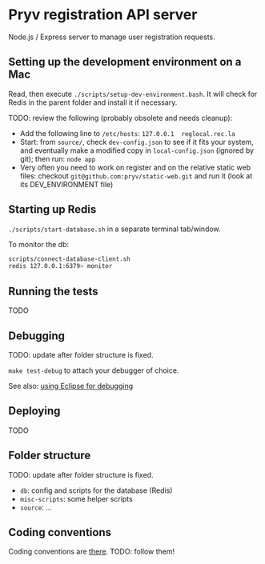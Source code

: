 # Pryv registration API server

Node.js / Express server to manage user registration requests.


## Setting up the development environment on a Mac

Read, then execute `./scripts/setup-dev-environment.bash`. It will check for Redis in the parent folder and install it if necessary.

TODO: review the following (probably obsolete and needs cleanup):

- Add the following line to `/etc/hosts`:	`127.0.0.1	reglocal.rec.la`
- Start: from `source/`, check `dev-config.json` to see if it fits your system, and eventually make a modified copy in `local-config.json` (ignored by git); then run: `node app`
- Very often you need to work on register and on the relative static web files: checkout `git@github.com:pryv/static-web.git` and run it (look at its DEV_ENVIRONMENT file)


## Starting up Redis

`./scripts/start-database.sh` in a separate terminal tab/window.

To monitor the db:

```bash
scripts/connect-database-client.sh
redis 127.0.0.1:6379> monitor
```


## Running the tests

TODO


## Debugging

TODO: update after folder structure is fixed.

`make test-debug` to attach your debugger of choice.

See also: [using Eclipse for debugging](https://github.com/joyent/node/wiki/Using-Eclipse-as-Node-Applications-Debugger)


## Deploying

TODO


## Folder structure

TODO: update after folder structure is fixed.

- `db`: config and scripts for the database (Redis)
- `misc-scripts`: some helper scripts
- `source`: ...


## Coding conventions

Coding conventions are [there](https://github.com/pryv/guidelines/). TODO: follow them!
